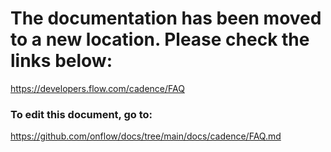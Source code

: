 # The documentation has been moved to a new location. Please check the links below:

https://developers.flow.com/cadence/FAQ

### To edit this document, go to:

https://github.com/onflow/docs/tree/main/docs/cadence/FAQ.md
